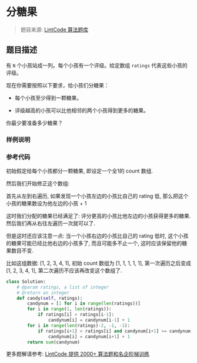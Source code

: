 # 分糖果
 > 题目来源: [LintCode 算法题库](https://www.lintcode.com/problem/candy/?utm_source=sc-github-wzz)
 ## 题目描述
 有 `N` 个小孩站成一列。每个小孩有一个评级。给定数组 `ratings` 代表这些小孩的评级。

现在你需要按照以下要求，给小孩们分糖果：

* 每个小孩至少得到一颗糖果。 

* 评级越高的小孩可以比他相邻的两个小孩得到更多的糖果。

你最少要准备多少糖果？
 ### 样例说明
 
 ### 参考代码
 初始假定给每个小孩都分一颗糖果, 即设定一个全1的 count 数组.

然后我们开始修正这个数组:

首先从左到右遍历, 如果发现一个小孩左边的小孩比自己的 rating 低, 那么把这个小孩的糖果数设为他左边的小孩 + 1

这时我们分配的糖果已经满足了: 评分更高的小孩比他左边的小孩获得更多的糖果. 然后我们再从右往左遍历一次就可以了. 

但是这时还应该注意一点: 当一个小孩右边的小孩比自己的 rating 低时, 这个小孩的糖果可能已经比他右边的小孩多了, 而且可能多不止一个, 这时应该保留他的糖果数目不变.

比如这组数据: [1, 2, 3, 4, 1], 初始 count 数组为 [1, 1, 1, 1, 1], 第一次遍历之后变成 [1, 2, 3, 4, 1], 第二次遍历不应该再改变这个数组了.
```python
class Solution:
    # @param ratings, a list of integer
    # @return an integer
    def candy(self, ratings):
        candynum = [1 for i in range(len(ratings))]
        for i in range(1, len(ratings)):
            if ratings[i] > ratings[i-1]:
                candynum[i] = candynum[i-1] + 1
        for i in range(len(ratings)-2, -1, -1):
            if ratings[i+1] < ratings[i] and candynum[i+1] >= candynum[i]:
                candynum[i] = candynum[i+1] + 1
        return sum(candynum)
```
 更多题解请参考: [LintCode 提供 2000+ 算法题和名企阶梯训练](https://www.lintcode.com/problem/?utm_source=sc-github-wzz)